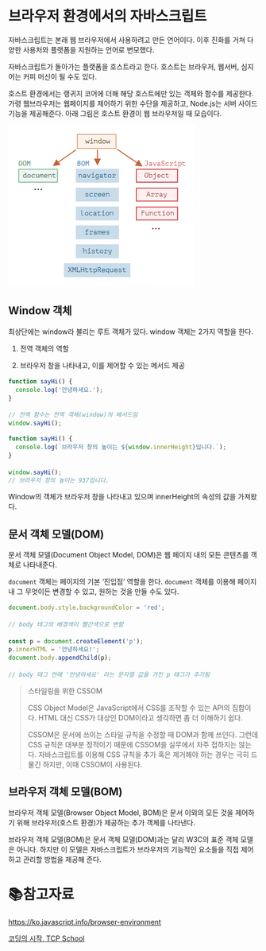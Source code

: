 # 브라우저 환경에서의 자바스크립트

자바스크립트는 본래 웹 브라우저에서 사용하려고 만든 언어이다. 이후 진화를 거쳐 다양한 사용처와 플랫폼을 지원하는 언어로 변모했다.

자바스크립트가 돌아가는 플랫폼을 호스트라고 한다. 호스트는 브라우저, 웹서버, 심지어는 커피 머신이 될 수도 있다. 

호스트 환경에서는 랭귀지 코어에 더해 해당 호스트에만 있는 객체와 함수를 제공한다. 가령 웹브라우저는 웹페이지를 제어하기 위한 수단을 제공하고, Node.js는 서버 사이드 기능을 제공해준다. 아래 그림은 호스트 환경이 웹 브라우저일 때 모습이다.

![](md-images/2022-04-18-13-53-26-image.png)

## Window 객체

최상단에는 window라 불리는 루트 객체가 있다. window 객체는 2가지 역할을 한다.

1. 전역 객체의 역할

2. 브라우저 창을 나타내고, 이를 제어할 수 있는 메서드 제공

```javascript
function sayHi() {
  console.log('안녕하세요.');
}

// 전역 함수는 전역 객체(window)의 메서드임
window.sayHi();
```

```javascript
function sayHi() {
  console.log(`브라우저 창의 높이는 ${window.innerHeight}입니다.`);
}

window.sayHi();
// 브라우저 창의 높이는 937입니다.
```

Window의 객체가 브라우저 창을 나타내고 있으며 innerHeight의 속성의 값을 가져왔다.

## 문서 객체 모델(DOM)

문서 객체 모델(Document Object Model, DOM)은 웹 페이지 내의 모든 콘텐츠를 객체로 나타내준다.

`document` 객체는 페이지의 기본 ‘진입점’ 역할을 한다. `document` 객체를 이용해 페이지 내 그 무엇이든 변경할 수 있고, 원하는 것을 만들 수도 있다.

```javascript
document.body.style.backgroundColor = 'red';

// body 태그의 배경색이 빨간색으로 변함

const p = document.createElement('p');
p.innerHTML = '안녕하세요!';
document.body.appendChild(p);

// body 태그 안에 '안녕하세요' 라는 문자열 값을 가진 p 태그가 추가됨
```

> 스타일링을 위한 CSSOM
> 
> CSS Object Model은 JavaScript에서 CSS를 조작할 수 있는 API의 집합이다. HTML 대신 CSS가 대상인 DOM이라고 생각하면 좀 더 이해하기 쉽다.
> 
> CSSOM은 문서에 쓰이는 스타일 규칙을 수정할 때 DOM과 함께 쓰인다. 그런데 CSS 규칙은 대부분 정적이기 때문에 CSSOM을 실무에서 자주 접하지는 않는다. 자바스크립트를 이용해 CSS 규칙을 추가 혹은 제거해야 하는 경우는 극히 드물긴 하지만, 이때 CSSOM이 사용된다.

## 브라우저 객체 모델(BOM)

브라우저 객체 모델(Browser Object Model, BOM)은 문서 이외의 모든 것을 제어하기 위해 브라우저(호스트 환경)가 제공하는 추가 객체를 나타낸다. 

브라우저 객체 모델(BOM)은 문서 객체 모델(DOM)과는 달리 W3C의 표준 객체 모델은 아니다. 하지만 이 모델은 자바스크립트가 브라우저의 기능적인 요소들을 직접 제어하고 관리할 방법을 제공해 준다.

# :books:참고자료

https://ko.javascript.info/browser-environment

[코딩의 시작, TCP School](http://www.tcpschool.com/javascript/js_bom_window)
